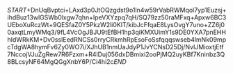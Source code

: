 $START$+DnUqBvptci+LAxd3p0JtOQzgdst9o1ln4w59rVabRWMqol7yp1Euzsj+ihdBuz13wlGSWb0lxgw7qhn+IpeVXYzpq7qH/SQ79zz50raMFxq+Apxw6BC3UEboXuRczWt+9QESfaZ0Y5PkzW2li0KIT/kibJcFfqaE8LysOvgY7uno+ZZ6j00axqtLmyWMq3/9fL4VcOgJBJU9tEfBH1hp3qiKMXUimY1s9DE0YXA7pnEHHhIdWRkKM+Dv0ssIEedRNCSs0rryCRkmhRpEsoFoSsfqqqswseb4lmNk09mpcTdgWA8hymFv6Zy0WO7i/XJhUB1nmUaJdyP1JvYCNsD25Dj/NvIJMioxtjEtf7NccojVJuZgRew7R6Fzxm+R4lDuj056dxDBmixi2ooPjMQ2uyKBf7Kninbz3Q8BLcsyNF64MgQGgXnbY6P/Ci4hi2c$END$